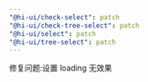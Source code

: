 ```yaml
---
"@hi-ui/check-select": patch
"@hi-ui/check-tree-select": patch
"@hi-ui/select": patch
"@hi-ui/tree-select": patch
---
```


修复问题:设置 loading 无效果
